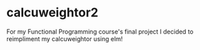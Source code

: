 # calcuweightor2
For my Functional Programming course's final project I decided to reimpliment my calcuweightor using elm!

